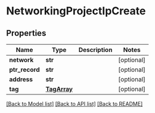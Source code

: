 # NetworkingProjectIpCreate


## Properties
Name | Type | Description | Notes
------------ | ------------- | ------------- | -------------
**network** | **str** |  | [optional] 
**ptr_record** | **str** |  | [optional] 
**address** | **str** |  | [optional] 
**tag** | [**TagArray**](TagArray.md) |  | [optional] 

[[Back to Model list]](../README.md#documentation-for-models) [[Back to API list]](../README.md#documentation-for-api-endpoints) [[Back to README]](../README.md)


